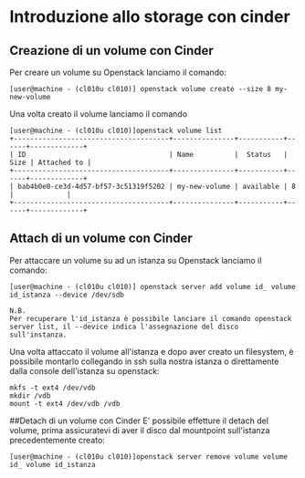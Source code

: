 # Introduzione allo storage con cinder


## Creazione di un volume con Cinder

Per creare un volume su Openstack lanciamo il comando:

```console
[user@machine - (cl010u cl010)] openstack volume create --size 8 my-new-volume 
```

Una volta creato il volume lanciamo il comando 
```console
[user@machine - (cl010u cl010)]openstack volume list
+--------------------------------------+---------------+-----------+------+-------------+
| ID                                   | Name          |  Status   | Size | Attached to |
+--------------------------------------+---------------+-----------+------+-------------+
| bab4b0e0-ce3d-4d57-bf57-3c51319f5202 | my-new-volume | available | 8    |             |
+--------------------------------------+---------------+-----------+------+-------------+
```

## Attach di un volume con Cinder
Per attaccare un volume su ad un istanza su Openstack lanciamo il comando:

```console
[user@machine - (cl010u cl010)] openstack server add volume id_ volume id_istanza --device /dev/sdb
```
```console
N.B.
Per recuperare l'id_istanza è possibile lanciare il comando openstack server list, il --device indica l'assegnazione del disco sull'instanza.
```

Una volta attaccato il volume all'istanza e dopo aver creato un filesystem, è possibile montarlo collegando in ssh sulla nostra istanza o direttamente dalla console dell'istanza
su openstack:

```console
mkfs -t ext4 /dev/vdb
mkdir /vdb
mount -t ext4 /dev/vdb /vdb
```

##Detach di un volume con Cinder
E' possibile effetture il detach del volume, prima assicuratevi di aver il disco dal mountpoint sull'istanza precedentemente creato:

```console
[user@machine - (cl010u cl010)]openstack server remove volume volume id_ volume id_istanza
```


